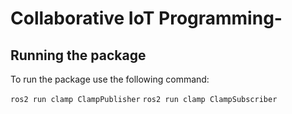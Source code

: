 # Collaborative IoT Programming-
## Running the package

To run the package use the following command:

```ros2 run clamp ClampPublisher``` 
```ros2 run clamp ClampSubscriber``` 
